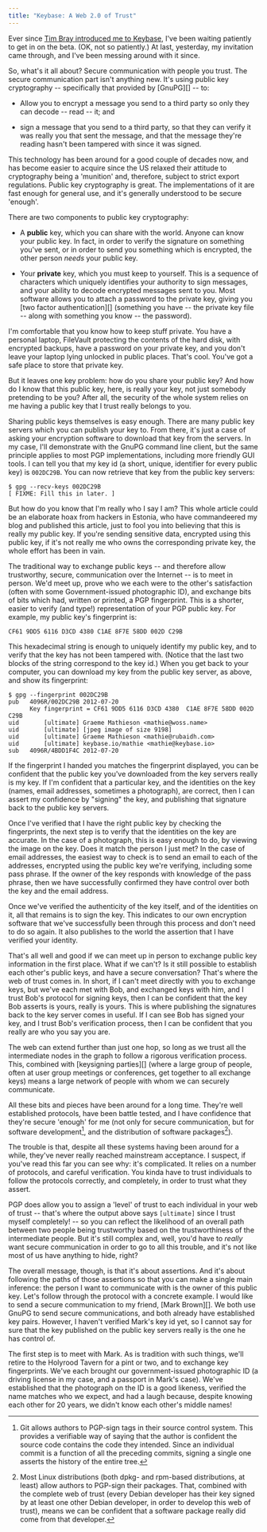 ```yaml
---
title: "Keybase: A Web 2.0 of Trust"
---
```


Ever since [Tim Bray introduced me to Keybase][ongoing1], I've been waiting
patiently to get in on the beta. (OK, not so patiently.) At last, yesterday, my
invitation came through, and I've been messing around with it since.

So, what's it all about? Secure communication with people you trust. The secure
communication part isn't anything new. It's using public key cryptography --
specifically that provided by [GnuPG][] -- to:

* Allow you to encrypt a message you send to a third party so only they can
  decode -- read -- it; and

* sign a message that you send to a third party, so that they can verify it was
  really you that sent the message, and that the message they're reading hasn't
  been tampered with since it was signed.

This technology has been around for a good couple of decades now, and has
become easier to acquire since the US relaxed their attitude to cryptography
being a 'munition' and, therefore, subject to strict export regulations. Public
key cryptography is great. The implementations of it are fast enough for
general use, and it's generally understood to be secure 'enough'.

There are two components to public key cryptography:

* A **public** key, which you can share with the world. Anyone can know your
  public key. In fact, in order to verify the signature on something you've
  sent, or in order to send you something which is encrypted, the other person
  *needs* your public key.

* Your **private** key, which you must keep to yourself. This is a sequence of
  characters which uniquely identifies your authority to sign messages, and
  your ability to decode encrypted messages sent to you. Most software allows
  you to attach a password to the private key, giving you [two factor
  authentication][] (something you have -- the private key file -- along with
  something you know -- the password).

I'm comfortable that you know how to keep stuff private. You have a personal
laptop, FileVault protecting the contents of the hard disk, with encrypted
backups, have a password on your private key, and you don't leave your laptop
lying unlocked in public places. That's cool. You've got a safe place to store
that private key.

But it leaves one key problem: how do you share your public key? And how do I
know that this public key, here, is really your key, not just somebody
pretending to be you? After all, the security of the whole system relies on me
having a public key that I trust really belongs to you.

Sharing public keys themselves is easy enough. There are many public key
servers which you can publish your key to. From there, it's just a case of
asking your encryption software to download that key from the servers. In my
case, I'll demonstrate with the GnuPG command line client, but the same
principle applies to most PGP implementations, including more friendly GUI
tools. I can tell you that my key id (a short, unique, identifier for every
public key) is `002DC29B`. You can now retrieve that key from the public key
servers:

    $ gpg --recv-keys 002DC29B
    [ FIXME: Fill this in later. ]

But how do you know that I'm really who I say I am? This whole article could be
an elaborate hoax from hackers in Estonia, who have commandeered my blog and
published this article, just to fool you into believing that this is really my
public key. If you're sending sensitive data, encrypted using this public key,
if it's not really me who owns the corresponding private key, the whole effort
has been in vain.

The traditional way to exchange public keys -- and therefore allow trustworthy,
secure, communication over the Internet -- is to meet in person. We'd meet up,
prove who we each were to the other's satisfaction (often with some
Government-issued photographic ID), and exchange bits of bits which had,
written or printed, a PGP fingerprint. This is a shorter, easier to verify (and
type!) representation of your PGP public key. For example, my public key's
fingerprint is:

    CF61 9DD5 6116 D3CD 4380 C1AE 8F7E 58DD 002D C29B

This hexadecimal string is enough to uniquely identify my public key, and to
verify that the key has not been tampered with. (Notice that the last two
blocks of the string correspond to the key id.) When you get back to your
computer, you can download my key from the public key server, as above, and
show its fingerprint:

    $ gpg --fingerprint 002DC29B
    pub   4096R/002DC29B 2012-07-20
          Key fingerprint = CF61 9DD5 6116 D3CD 4380  C1AE 8F7E 58DD 002D C29B
    uid       [ultimate] Graeme Mathieson <mathie@woss.name>
    uid       [ultimate] [jpeg image of size 9198]
    uid       [ultimate] Graeme Mathieson <mathie@rubaidh.com>
    uid       [ultimate] keybase.io/mathie <mathie@keybase.io>
    sub   4096R/4BDD1F4C 2012-07-20

If the fingerprint I handed you matches the fingerprint displayed, you can be
confident that the public key you've downloaded from the key servers really is
my key. If I'm confident that a particular key, and the identities on the key
(names, email addresses, sometimes a photograph), are correct, then I can
assert my confidence by "signing" the key, and publishing that signature back
to the public key servers.

Once I've verified that I have the right public key by checking the
fingerprints, the next step is to verify that the identities on the key are
accurate. In the case of a photograph, this is easy enough to do, by viewing
the image on the key. Does it match the person I just met? In the case of email
addresses, the easiest way to check is to send an email to each of the
addresses, encrypted using the public key we're verifying, including some pass
phrase. If the owner of the key responds with knowledge of the pass phrase,
then we have successfully confirmed they have control over both the key and the
email address.

Once we've verified the authenticity of the key itself, and of the identities
on it, all that remains is to sign the key. This indicates to our own
encryption software that we've successfully been through this process and don't
need to do so again. It also publishes to the world the assertion that I have
verified your identity.

That's all well and good if we can meet up in person to exchange public key
information in the first place. What if we can't? Is it still possible to
establish each other's public keys, and have a secure conversation? That's
where the web of trust comes in. In short, if I can't meet directly with you to
exchange keys, but we've each met with Bob, and exchanged keys with him, and I
trust Bob's protocol for signing keys, then I can be confident that the key Bob
asserts is yours, really is yours. This is where publishing the signatures back
to the key server comes in useful. If I can see Bob has signed your key, and I
trust Bob's verification process, then I can be confident that you really are
who you say you are.

The web can extend further than just one hop, so long as we trust all the
intermediate nodes in the graph to follow a rigorous verification process.
This, combined with [keysigning parties][] (where a large group of people,
often at user group meetings or conferences, get together to all exchange keys)
means a large network of people with whom we can securely communicate.

All these bits and pieces have been around for a long time. They're well
established protocols, have been battle tested, and I have confidence that
they're secure 'enough' for me (not only for secure communication, but for
software development[^1], and the distribution of software packages[^2]).

The trouble is that, despite all these systems having been around for a while,
they've never really reached mainstream acceptance. I suspect, if you've read
this far you can see why: it's complicated. It relies on a number of protocols,
and careful verification. You kinda have to trust individuals to follow the
protocols correctly, and completely, in order to trust what they assert.

PGP does allow you to assign a 'level' of trust to each individual in your web
of trust -- that's where the output above says `[ultimate]` since I trust
myself completely! -- so you can reflect the likelihood of an overall path
between two people being trustworthy based on the trustworthiness of the
intermediate people. But it's still complex and, well, you'd have to *really*
want secure communication in order to go to all this trouble, and it's not like
most of us have anything to hide, right?

The overall message, though, is that it's about assertions. And it's about
following the paths of those assertions so that you can make a single main
inference: the person I want to communicate with is the owner of this public
key. Let's follow through the protocol with a concrete example. I would like to
send a secure communication to my friend, [Mark Brown][]. We both use GnuPG to
send secure communications, and both already have established key pairs.
However, I haven't verified Mark's key id yet, so I cannot say for sure that
the key published on the public key servers really is the one he has control of.

The first step is to meet with Mark. As is tradition with such things, we'll
retire to the Holyrood Tavern for a pint or two, and to exchange key
fingerprints. We've each brought our government-issued photographic ID (a
driving license in my case, and a passport in Mark's case). We've established
that the photograph on the ID is a good likeness, verified the name matches who
we expect, and had a laugh because, despite knowing each other for 20 years, we
didn't know each other's middle names!


[ongoing1]: https://www.tbray.org/ongoing/When/201x/2014/03/19/Keybase

[^1]: Git allows authors to PGP-sign tags in their source control system. This provides a verifiable way of saying that the author is confident the source code contains the code they intended. Since an individual commit is a function of all the preceding commits, signing a single one asserts the history of the entire tree.

[^2]: Most Linux distributions (both dpkg- and rpm-based distributions, at least) allow authors to PGP-sign their packages. That, combined with the complete web of trust (every Debian developer has their key signed by at least one other Debian developer, in order to develop this web of trust), means we can be confident that a software package really did come from that developer.
